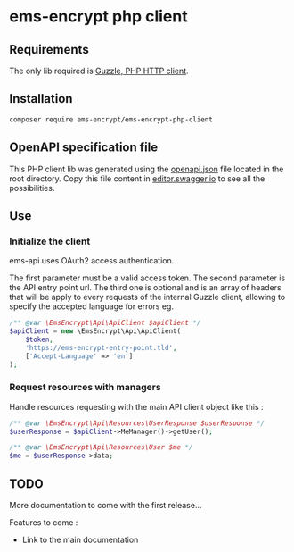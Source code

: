 # ems-encrypt php client #

## Requirements ##

The only lib required is [Guzzle, PHP HTTP client](https://github.com/guzzle/guzzle).

## Installation ##

```bash
composer require ems-encrypt/ems-encrypt-php-client
```

## OpenAPI specification file ##

This PHP client lib was generated using the [openapi.json](./openapi.json) file located in the root directory.
Copy this file content in [editor.swagger.io](https://editor.swagger.io/) to see all the possibilities.

## Use ##

### Initialize the client ###

ems-api uses OAuth2 access authentication.

The first parameter must be a valid access token.
The second parameter is the API entry point url.
The third one is optional and is an array of headers that will be apply to every requests of the internal Guzzle client,
allowing to specify the accepted language for errors eg.


```php
/** @var \EmsEncrypt\Api\ApiClient $apiClient */
$apiClient = new \EmsEncrypt\Api\ApiClient(
    $token,
    'https://ems-encrypt-entry-point.tld',
    ['Accept-Language' => 'en']
);
```

### Request resources with managers ###

Handle resources requesting with the main API client object like this :

```php
/** @var \EmsEncrypt\Api\Resources\UserResponse $userResponse */
$userResponse = $apiClient->MeManager()->getUser();

/** @var \EmsEncrypt\Api\Resources\User $me */
$me = $userResponse->data;
```

## TODO ##

More documentation to come with the first release...

Features to come :
- Link to the main documentation